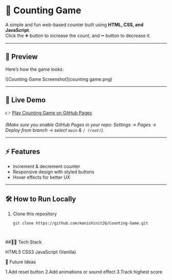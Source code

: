 # 🧮 Counting Game  

A simple and fun web-based counter built using **HTML, CSS, and JavaScript**.  
Click the ➕ button to increase the count, and ➖ button to decrease it.  

---

## 📸 Preview  

Here’s how the game looks:  

![Counting Game Screenshot](counting game.png)  

---

## 🚀 Live Demo  

👉 [Play Counting Game on GitHub Pages](https://manishinit26.github.io/Counting-Game/)  

*(Make sure you enable GitHub Pages in your repo: Settings → Pages → Deploy from branch → select `main` & `/ (root)`).*  

---

## ⚡ Features  

- Increment & decrement counter  
- Responsive design with styled buttons  
- Hover effects for better UX  

---

## 🛠️ How to Run Locally  

1. Clone this repository  
   ```bash
   git clone https://github.com/manishinit26/Counting-Game.git




##👨‍💻 Tech Stack

HTML5
CSS3
JavaScript (Vanilla)

🎯 Future Ideas

1.Add reset button
2.Add animations or sound effect
3.Track highest score
